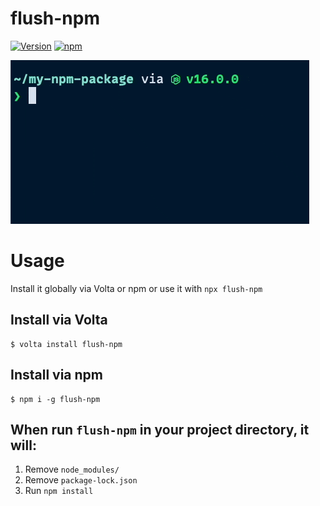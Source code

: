 flush-npm
=====

[![Version](https://img.shields.io/npm/v/flush-npm.svg)](https://npmjs.org/package/flush-npm)
[![npm](https://img.shields.io/npm/dt/flush-npm)](https://npmjs.org/package/flush-npm)

![flush-npm example](/flush-npm.gif?raw=true "flush-npm example")

# Usage
Install it globally via Volta or npm or use it with `npx flush-npm`

## Install via Volta
```sh-session
$ volta install flush-npm
```

## Install via npm
```sh-session
$ npm i -g flush-npm
```

## When run `flush-npm` in your project directory, it will:
1. Remove `node_modules/`
2. Remove `package-lock.json`
3. Run `npm install`
